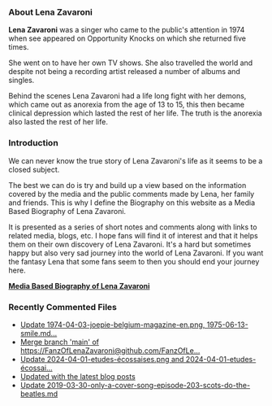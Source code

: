 ### About Lena Zavaroni

<p><strong>Lena Zavaroni</strong> was a singer who came to the public's attention in 1974 when see appeared on Opportunity Knocks on which she returned five times.</p>

<p>She went on to have her own TV shows. She also travelled the world and despite not being a recording artist released a number of albums and singles.</p>

<p>Behind the scenes Lena Zavaroni had a life long fight with her demons, which came out as anorexia from the age of 13 to 15, this then became clinical depression which lasted the rest of her life. The truth is the anorexia also lasted the rest of her life.</p>

### Introduction

<p>We can never know the true story of Lena Zavaroni's life as it seems to be a closed subject.</p>

<p>The best we can do is try and build up a view based on the information covered by the media and the public comments made by Lena, her family and friends. This is why I define the Biography on this website as a Media Based Biography of Lena Zavaroni.</p>

<p>It is presented as a series of short notes and comments along with links to related media, blogs, etc. I hope fans will find it of interest and that it helps them on their own discovery of Lena Zavaroni. It's a hard but sometimes happy but also very sad journey into the world of Lena Zavaroni. If you want the fantasy Lena that some fans seem to then you should end your journey here.</p>

<a href="https://fanzoflenazavaroni.github.io/1963-11-04-lena-zavaroni/"><strong>Media Based Biography of Lena Zavaroni</strong></a>

### Recently Commented Files

<!-- BLOG-POST-LIST:START -->
- [Update 1974-04-03-joepie-belgium-magazine-en.png, 1975-06-13-smile.md…](https://github.com/FanzOfLenaZavaroni/fanzoflenazavaroni.github.io/commit/592abe124a70291aedd84cd69f9d7971cf09c076)
- [Merge branch &#39;main&#39; of https://FanzOfLenaZavaroni@github.com/FanzOfLe…](https://github.com/FanzOfLenaZavaroni/fanzoflenazavaroni.github.io/commit/b996678dd880fd30916fc07e3588ab66f815ba92)
- [Update 2024-04-01-etudes-écossaises.png and 2024-04-01-etudes-écossai…](https://github.com/FanzOfLenaZavaroni/fanzoflenazavaroni.github.io/commit/4f1f106ad09700e163f93ae95411fce5f2978c38)
- [Updated with the latest blog posts](https://github.com/FanzOfLenaZavaroni/fanzoflenazavaroni.github.io/commit/bf69ac71ad681f75794b1d38d882210801a7b36b)
- [Update 2019-03-30-only-a-cover-song-episode-203-scots-do-the-beatles.md](https://github.com/FanzOfLenaZavaroni/fanzoflenazavaroni.github.io/commit/0473e557f592b755ee9423631c9d2947342efb6d)
<!-- BLOG-POST-LIST:END -->
